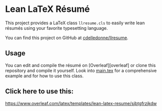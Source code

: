 # Lean LaTeX Résumé

This project provides a LaTeX class `llresume.cls` to easily write lean résumés
using your favorite typesetting language.

You can find this project on GitHub at
[cdelledonne/llresume](https://github.com/cdelledonne/llresume).

## Usage

You can edit and compile the résumé on [Overleaf][overleaf] or clone this
repository and compile it yourself. Look into [main.tex](./main.tex) for a
comprehensive example and for how to use this class.

## Click here to use this: 
https://www.overleaf.com/latex/templates/lean-latex-resume/sjbtgfrzjkdw
